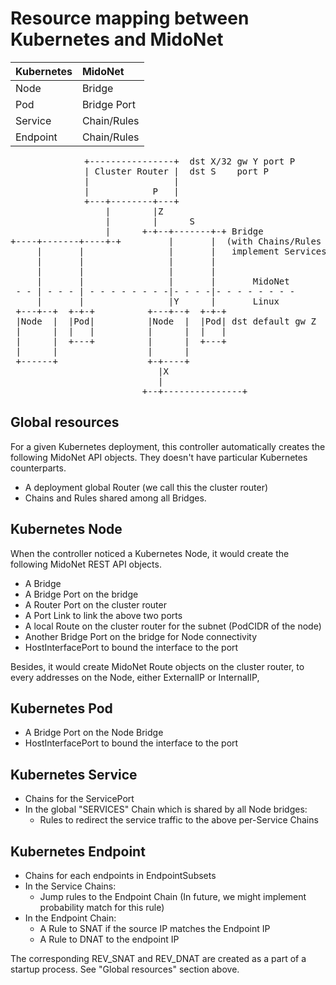 Resource mapping between Kubernetes and MidoNet
===============================================

| Kubernetes | MidoNet     |
|:-----------|:------------|
| Node       | Bridge      |
| Pod        | Bridge Port |
| Service    | Chain/Rules |
| Endpoint   | Chain/Rules |

<pre>
              +----------------+  dst X/32 gw Y port P
              | Cluster Router |  dst S    port P
              |                |
              |            P   |
              +---+--------+---+
                  |        |Z
                  |        |      S
                  |      +-+--+-------+-+ Bridge
+----+-------+----+-+         |       |  (with Chains/Rules to
     |       |                |       |   implement Services)
     |       |                |       |
     |       |                |       |
     |       |                |       |       MidoNet
 - - | - - - | - - - - - - - -|- - - -|- - - - - - - -
     |       |                |Y      |       Linux
 +---+--+  +-+-+          +---+--+  +-+-+
 |Node  |  |Pod|          |Node  |  |Pod| dst default gw Z
 |      |  |   |          |      |  |   |
 |      |  +---+          |      |  +---+
 |      |                 |      |
 +------+                 +-+----+
                            |X
                            |
                         +--+---------------+
</pre>

Global resources
----------------

For a given Kubernetes deployment, this controller automatically
creates the following MidoNet API objects.  They doesn't have
particular Kubernetes counterparts.

- A deployment global Router (we call this the cluster router)
- Chains and Rules shared among all Bridges.

Kubernetes Node
---------------

When the controller noticed a Kubernetes Node, it would create
the following MidoNet REST API objects.

- A Bridge
- A Bridge Port on the bridge
- A Router Port on the cluster router
- A Port Link to link the above two ports
- A local Route on the cluster router for the subnet (PodCIDR of the node)
- Another Bridge Port on the bridge for Node connectivity
- HostInterfacePort to bound the interface to the port

Besides, it would create MidoNet Route objects on the cluster router,
to every addresses on the Node, either ExternalIP or InternalIP,

Kubernetes Pod
--------------

- A Bridge Port on the Node Bridge
- HostInterfacePort to bound the interface to the port

Kubernetes Service
------------------

- Chains for the ServicePort
- In the global "SERVICES" Chain which is shared by all Node bridges:
	- Rules to redirect the service traffic to the above per-Service Chains

Kubernetes Endpoint
-------------------

- Chains for each endpoints in EndpointSubsets
- In the Service Chains:
	- Jump rules to the Endpoint Chain
	  (In future, we might implement probability match for this rule)
- In the Endpoint Chain:
	- A Rule to SNAT if the source IP matches the Endpoint IP
	- A Rule to DNAT to the endpoint IP

The corresponding REV_SNAT and REV_DNAT are created as a part of
a startup process.  See "Global resources" section above.
